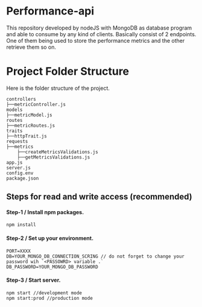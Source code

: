 # Performance-api


This repository developed by nodeJS with MongoDB as database program and able to consume by any kind of clients.
Basically consist of 2 endpoints. One of them being used to store the performance metrics and the other retrieve them so on.


# Project Folder Structure

Here is the folder structure of the project.

    controllers
    ├──metricController.js
    models
    ├──metricModel.js
    routes
    ├──metricRoutes.js
    traits
    ├──httpTrait.js
    requests
    ├──metrics
        ├──createMetricsValidations.js
        ├──getMetricsValidations.js
    app.js
    server.js
    config.env
    package.json

## Steps for read and write access (recommended)

#### Step-1 / Install npm packages.
```
npm install 
```


#### Step-2 / Set up your environment.

```
PORT=XXXX
DB=YOUR_MONGO_DB_CONNECTION_SCRING // do not forget to change your password wih `<PASSOWRD> variable .`
DB_PASSWORD=YOUR_MONGO_DB_PASSWORD
```

#### Step-3 / Start server.
```
npm start //development mode
npm start:prod //production mode
```

